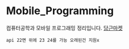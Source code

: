 # Mobile_Programming
컴퓨터공학과 모바일 프로그래밍 정리입니다.
[당근마켓](https://devforyou.tistory.com/92)
```
api 22면 위에 23 24를 가능 오래된건 지원x
```
